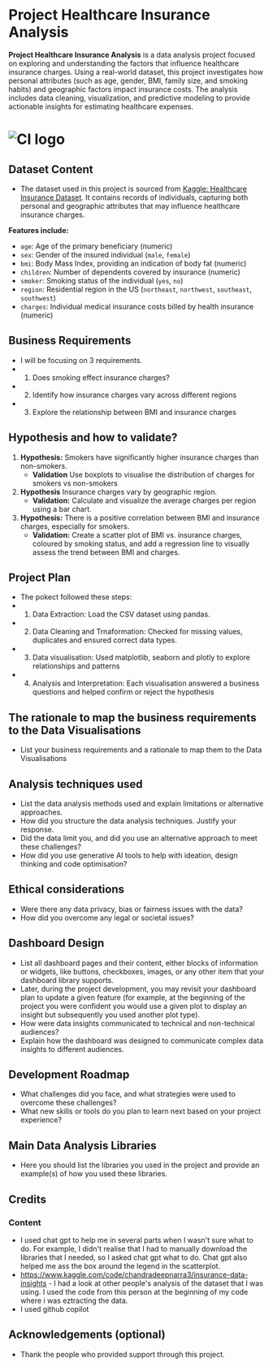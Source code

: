 # Project Healthcare Insurance Analysis

**Project Healthcare Insurance Analysis** is a data analysis project focused on exploring and understanding the factors that influence healthcare insurance charges. Using a real-world dataset, this project investigates how personal attributes (such as age, gender, BMI, family size, and smoking habits) and geographic factors impact insurance costs. The analysis includes data cleaning, visualization, and predictive modeling to provide actionable insights for estimating healthcare expenses.

# ![CI logo](https://codeinstitute.s3.amazonaws.com/fullstack/ci_logo_small.png)


## Dataset Content
* The dataset used in this project is sourced from [Kaggle: Healthcare Insurance Dataset](https://www.kaggle.com/datasets/willianoliveiragibin/healthcare-insurance/data). It contains records of individuals, capturing both personal and geographic attributes that may influence healthcare insurance charges.

**Features include:**
- `age`: Age of the primary beneficiary (numeric)
- `sex`: Gender of the insured individual (`male`, `female`)
- `bmi`: Body Mass Index, providing an indication of body fat (numeric)
- `children`: Number of dependents covered by insurance (numeric)
- `smoker`: Smoking status of the individual (`yes`, `no`)
- `region`: Residential region in the US (`northeast`, `northwest`, `southeast`, `southwest`)
- `charges`: Individual medical insurance costs billed by health insurance (numeric)

## Business Requirements
* I will be focusing on 3 requirements.
* 1. Does smoking effect insurance charges?
* 2. Identify how insurance charges vary across different regions
* 3. Explore the relationship between BMI and insurance charges


## Hypothesis and how to validate?
1. **Hypothesis:** Smokers have significantly higher insurance charges than non-smokers.
   - **Validation** Use boxplots to visualise the distribution of charges for smokers vs non-smokers
2. **Hypothesis** Insurance charges vary by geographic region.
   - **Validation:** Calculate and visualize the average charges per region using a bar chart.
3. **Hypothesis:** There is a positive correlation between BMI and insurance charges, especially for smokers.
   - **Validation:** Create a scatter plot of BMI vs. insurance charges, coloured by smoking status, and add a regression line to visually assess the trend between BMI and charges.

## Project Plan
* The pokect followed these steps:
* 1. Data Extraction: Load the CSV dataset using pandas.
* 2. Data Cleaning and Trnaformation: Checked for missing values, duplicates and ensured correct data types.
* 3. Data visualisation: Used matplotlib, seaborn and plotly to explore relationships and patterns
* 4. Analysis and Interpretation: Each visualisation answered a business questions and helped confirm or reject the hypothesis

## The rationale to map the business requirements to the Data Visualisations
* List your business requirements and a rationale to map them to the Data Visualisations

## Analysis techniques used
* List the data analysis methods used and explain limitations or alternative approaches.
* How did you structure the data analysis techniques. Justify your response.
* Did the data limit you, and did you use an alternative approach to meet these challenges?
* How did you use generative AI tools to help with ideation, design thinking and code optimisation?

## Ethical considerations
* Were there any data privacy, bias or fairness issues with the data?
* How did you overcome any legal or societal issues?

## Dashboard Design
* List all dashboard pages and their content, either blocks of information or widgets, like buttons, checkboxes, images, or any other item that your dashboard library supports.
* Later, during the project development, you may revisit your dashboard plan to update a given feature (for example, at the beginning of the project you were confident you would use a given plot to display an insight but subsequently you used another plot type).
* How were data insights communicated to technical and non-technical audiences?
* Explain how the dashboard was designed to communicate complex data insights to different audiences. 

## Development Roadmap
* What challenges did you face, and what strategies were used to overcome these challenges?
* What new skills or tools do you plan to learn next based on your project experience? 

## Main Data Analysis Libraries
* Here you should list the libraries you used in the project and provide an example(s) of how you used these libraries.

## Credits 
### Content 
- I used chat gpt to help me in several parts when I wasn't sure what to do. For example, I didn't realise that I had to manually download the libraries that I needed, so I asked chat gpt what to do. Chat gpt also helped me ass the box around the legend in the scatterplot.
- https://www.kaggle.com/code/chandradeepnarra3/insurance-data-insights - I had a look at other people's analysis of the dataset that I was using. I used the code from this person at the beginning of my code where i was eztracting the data. 
- I used github copilot 

## Acknowledgements (optional)
* Thank the people who provided support through this project.